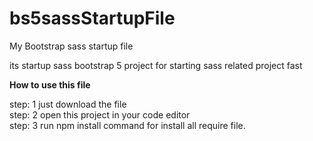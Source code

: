 # bs5sassStartupFile
My Bootstrap sass startup file

its startup sass bootstrap 5 project for starting sass related project fast

<b>How to use this file</b>

step: 1 just download the file <br>
step: 2 open this project in your code editor <br>
step: 3 run npm install command for install all require file.
